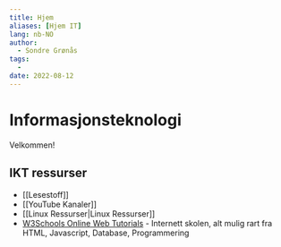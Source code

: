 ```yaml
---
title: Hjem
aliases: [Hjem IT]
lang: nb-NO
author:
  - Sondre Grønås
tags:
  - 
date: 2022-08-12
---
```

# Informasjonsteknologi
Velkommen!

## IKT ressurser
- [[Lesestoff]]
- [[YouTube Kanaler]]
- [[Linux Ressurser|Linux Ressurser]]
- [W3Schools Online Web Tutorials](https://w3schools.com) - Internett skolen, alt mulig rart fra HTML, Javascript, Database, Programmering